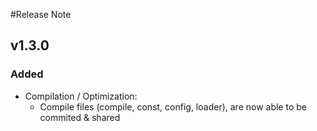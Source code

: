 #Release Note

## v1.3.0

### Added
- Compilation / Optimization: 
  - Compile files (compile, const, config, loader), are now able to be commited & shared
